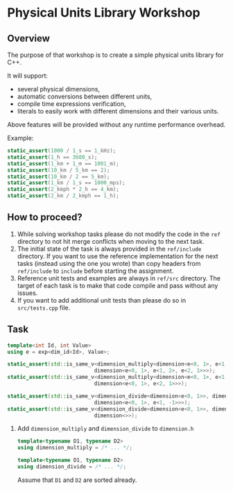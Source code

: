 # Physical Units Library Workshop

## Overview

The purpose of that workshop is to create a simple physical units library for C++.

It will support:
- several physical dimensions,
- automatic conversions between different units,
- compile time expressions verification,
- literals to easily work with different dimensions and their various units.

Above features will be provided without any runtime performance overhead.

Example:

```cpp
static_assert(1000 / 1_s == 1_kHz);
static_assert(1_h == 3600_s);
static_assert(1_km + 1_m == 1001_m);
static_assert(10_km / 5_km == 2);
static_assert(10_km / 2 == 5_km);
static_assert(1_km / 1_s == 1000_mps);
static_assert(2_kmph * 2_h == 4_km);
static_assert(2_km / 2_kmph == 1_h);
```


## How to proceed?

1. While solving workshop tasks please do not modify the code in the `ref` directory to not hit
   merge conflicts when moving to the next task.
2. The initial state of the task is always provided in the `ref/include` directory. If you want to
   use the reference implementation for the next tasks (instead using the one you wrote) than
   copy headers from `ref/include` to `include` before starting the assignment.
3. Reference unit tests and examples are always in `ref/src` directory. The target of each task is
   to make that code compile and pass without any issues. 
4. If you want to add additional unit tests than please do so in `src/tests.cpp` file.


## Task

```cpp
template<int Id, int Value>
using e = exp<dim_id<Id>, Value>;

static_assert(std::is_same_v<dimension_multiply<dimension<e<0, 1>, e<1, 1>, e<2, 1>>, dimension<e<1, 1>>>,
                            dimension<e<0, 1>, e<1, 2>, e<2, 1>>>);
static_assert(std::is_same_v<dimension_multiply<dimension<e<0, 1>, e<1, 1>, e<2, 1>>, dimension<e<1, -1>>>,
                            dimension<e<0, 1>, e<2, 1>>>);

static_assert(std::is_same_v<dimension_divide<dimension<e<0, 1>>, dimension<e<1, 1>>>,
                            dimension<e<0, 1>, e<1, -1>>>);
static_assert(std::is_same_v<dimension_divide<dimension<e<0, 1>>, dimension<e<0, 1>>>,
                            dimension<>>);
```

1. Add `dimension_multiply` and `dimension_divide` to `dimension.h`

    ```cpp
    template<typename D1, typename D2>
    using dimension_multiply = /* ... */;
    ```

    ```cpp
    template<typename D1, typename D2>
    using dimension_divide = /* ... */;
    ```

    Assume that `D1` and `D2` are sorted already.
